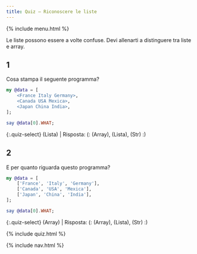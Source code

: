 ```yaml
---
title: Quiz — Riconoscere le liste
---
```


{% include menu.html %}

Le liste possono essere a volte confuse. Devi allenarti a distinguere tra liste e array.

## 1

Cosa stampa il seguente programma?

```raku
my @data = [
    <France Italy Germany>,
    <Canada USA Mexica>,
    <Japan China India>,
];

say @data[0].WHAT;
```

{:.quiz-select}
(Lista) | Risposta: (: (Array), (Lista), (Str) :)

## 2

E per quanto riguarda questo programma?

```raku
my @data = [
    ['France', 'Italy', 'Germany'],
    ['Canada', 'USA', 'Mexica'],
    ['Japan', 'China', 'India'],
];

say @data[0].WHAT;
```

{:.quiz-select}
(Array) | Risposta: (: (Array), (Lista), (Str) :)


{% include quiz.html %}

{% include nav.html %}